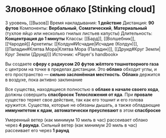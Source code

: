 # Зловонное облако [Stinking cloud]
3 уровень, [[Вызов]]
Время накладывания: **1 действие**
Дистанция: **90 футов**
Компоненты: **Вербальный**, **Соматический**, **Материальный** (тухлое яйцо или несколько гнилых листьев капусты)
Длительность: **Концентрация до 1 минуты**
Классы: [[Бард]], [[Волшебник]], [[Чародей]]
Архетипы: [[Колдун#Исчадие|Исчадие (Колдун)]], [[Паладин#Клятва Мора|Клятва Мора (Паладин)]], [[Друид#Круг Земли|Круг Земли (Друид)]]
Источник: «Player's handbook»

Вы создаете **сферу с радиусом 20 футов жёлтого тошнотворного газа** с центром на точке в пределах дистанции. Это **облако** обходит углы, и его пространство — **сильно заслонённая местность**. **Облако** держится в воздухе, пока активно заклинание

Все существа, находящиеся полностью в **облаке в начале своего хода**, должны совершить **спасбросок Телосложения от яда**. При **провале** существо теряет свое действие, так как его тошнит и его голова кружится. Существа, которые не обязаны дышать, а также обладающие **иммунитетом к ядам**, **автоматически преуспевают** в этом **спасброске**

Умеренный ветер (как минимум 10 миль в час) рассеивает облако через **4 раунда**. Сильный ветер (как минимум 20 миль в час) рассеивает его через **1 раунд**